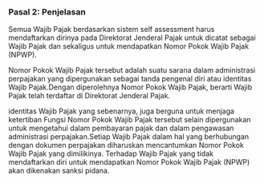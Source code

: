 ### Pasal 2: Penjelasan

Semua Wajib Pajak berdasarkan sistem self assessment harus mendaftarkan dirinya
pada Direktorat Jenderal Pajak untuk dicatat sebagai Wajib Pajak dan sekaligus
untuk mendapatkan Nomor Pokok Wajib Pajak (NPWP).

Nomor Pokok Wajib Pajak tersebut adalah suatu sarana dalam administrasi
perpajakan yang dipergunakan sebagai tanda pengenal diri atau identitas Wajib
Pajak.Dengan diperolehnya Nomor Pokok Wajib Pajak, berarti Wajib Pajak telah
terdaftar di Direktorat Jenderal Pajak.

identitas Wajib Pajak yang sebenarnya, juga berguna untuk menjaga ketertiban
Fungsi Nomor Pokok Wajib Pajak tersebut selain dipergunakan untuk mengetahui
dalam pembayaran pajak dan dalam pengawasan administrasi perpajakan.Setiap
Wajib Pajak dalam hal yang berhubungan dengan dokumen perpajakan diharuskan
mencantumkan Nomor Pokok Wajib Pajak yang dimilikinya. Terhadap Wajib
Pajak yang tidak mendaftarkan diri untuk mendapatkan Nomor Pokok Wajib Pajak
(NPWP) akan dikenakan sanksi pidana.
